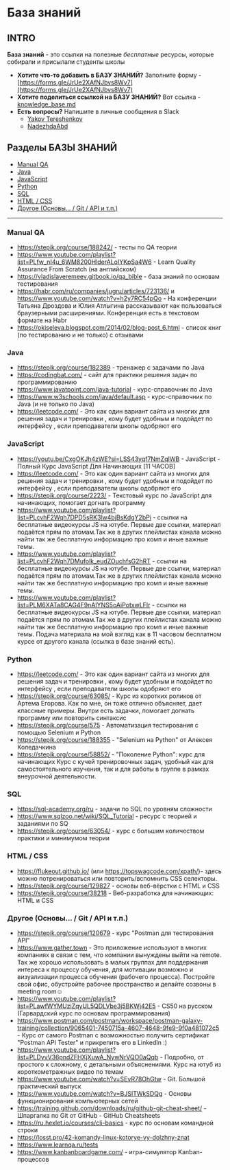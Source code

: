 # База знаний

## INTRO

**База знаний** - это ссылки на полезные _бесплатные_ ресурсы, которые собирали и присылали студенты школы

* **Хотите что-то добавить в БАЗУ ЗНАНИЙ?** Заполните форму - [https://forms.gle/JrUe2XAfNJbvs8Wv7](https://forms.gle/JrUe2XAfNJbvs8Wv7)
* **Хотите поделиться ссылкой на БАЗУ ЗНАНИЙ?** Вот ссылка - [knowledge_base.md](https://github.com/tereshenkov29/RedRoverSchool.Help/blob/main/knowledge_base.md)
* **Есть вопросы?** Напишите в личные сообщения в Slack
  * [Yakov Tereshenkov](https://redroverschool.slack.com/team/U05L4EHU2QK)
  * [NadezhdaAbd](https://redroverschool.slack.com/team/U05BXGBB1PA)

## Разделы БАЗЫ ЗНАНИЙ

* [Manual QA](#manual-qa)
* [Java](#java)
* [JavaScript](#javascript)
* [Python](#python)
* [SQL](#sql)
* [HTML / CSS](#html--css)
* [Другое (Основы... / Git / API и т.п.)](#другое-основы--git--api-и-тп)

---

### Manual QA

* https://stepik.org/course/188242/ - тесты по QA теории
* https://www.youtube.com/playlist?list=PLfw_nI4u_6WM8200HlderALoIYKpSa4W6 - Learn Quality Assurance From Scratch (на английском)
* https://vladislaveremeev.gitbook.io/qa_bible - база знаний по основам тестирования
* https://habr.com/ru/companies/jugru/articles/723136/ и https://www.youtube.com/watch?v=h2y7RC54pQo - На конференции Татьяна Дроздова и Юлия Атлыгина рассказывают как пользоваться браузерными расширениями. Конференция есть в текстовом формате на Habr
* https://okiseleva.blogspot.com/2014/02/blog-post_6.html - список книг (по тестированию и не только) с отзывами

### Java

* https://stepik.org/course/182389 - тренажер с задачами по Java
* https://codingbat.com/ - сайт для практики решения задач по программированию
* https://www.javatpoint.com/java-tutorial - курс-справочник по Java
* https://www.w3schools.com/java/default.asp - курс-справочник по Java (и не только по Java)
* https://leetcode.com/ - Это как один вариант сайта из многих для решения задач и тренировки , кому будет удобным и подойдет по интерфейсу , если преподаватели школы одобряют его 

### JavaScript

* https://youtu.be/CxgOKJh4zWE?si=LSS43yqf7NmZqIWB - JavaScript - Полный Курс JavaScript Для Начинающих [11 ЧАСОВ]
* https://leetcode.com/ - Это как один вариант сайта из многих для решения задач и тренировки , кому будет удобным и подойдет по интерфейсу , если преподаватели школы одобряют его 
* https://stepik.org/course/2223/ - Текстовый курс по JavaScript для начинающих, помогает догнать программу
* https://www.youtube.com/playlist?list=PLcvhF2Wqh7DPD5sRK3lw4bjBsKdgY2bPi - ссылки на бесплатные видеокурсы JS на ютубе. Первые две ссылки, материал подаётся прям по атомам.Так же в других плейлистах канала можно найти  так же бесплатную информацию про комп и иные важные темы.
* https://www.youtube.com/playlist?list=PLcvhF2Wqh7DMufolk_eudZOuchfsG2hRT - ссылки на бесплатные видеокурсы JS на ютубе. Первые две ссылки, материал подаётся прям по атомам.Так же в других плейлистах канала можно найти  так же бесплатную информацию про комп и иные важные темы.
* https://www.youtube.com/playlist?list=PLM6XATa8CAG4F9nAIYNS5oAiPotxwLFIr - ссылки на бесплатные видеокурсы JS на ютубе. Первые две ссылки, материал подаётся прям по атомам.Так же в других плейлистах канала можно найти  так же бесплатную информацию про комп и иные важные темы. Подача материала на мой взгляд как в 11 часовом бесплатном курсе от другого канала (ссылка в базе знаний есть).

### Python

* https://leetcode.com/ - Это как один вариант сайта из многих для решения задач и тренировки , кому будет удобным и подойдет по интерфейсу , если преподаватели школы одобряют его 
* https://stepik.org/course/63085/ - Курс из коротких роликов от Артема Егорова. Как по мне, он тоже отлично объясняет, дает классные примеры. Внутри есть задачки, помогает догнать программу или повторить синтаксис
* https://stepik.org/course/575 - Автоматизация тестирования с помощью Selenium и Python
* https://stepik.org/course/188355 - "Selenium на Python" от Алексея Коледачкина
* https://stepik.org/course/58852/ - "Поколение Python": курс для начинающих Курс с кучей тренировочных задач, удобный как для самостоятельного изучения, так и для работы в группе в рамках внеурочной деятельности. 

### SQL

* https://sql-academy.org/ru - задачи по SQL по уровням сложности
* https://www.sqlzoo.net/wiki/SQL_Tutorial - ресурс с теорией и заданиями по SQ
* https://stepik.org/course/63054/ - курс с большим количеством практики и минимумом теории

### HTML / CSS

* https://flukeout.github.io/ (или https://topswagcode.com/xpath/)- здесь можно потренироваться или повторить/вспомнить CSS селекторы. 
* https://stepik.org/course/129827 - основы веб-вёрстки с HTML и CSS
* https://stepik.org/course/38218 - Веб-разработка для начинающих: HTML и CSS

### Другое (Основы... / Git / API и т.п.)

* https://stepik.org/course/120679 - курс "Postman для тестирования API"
* https://www.gather.town - Это приложение используют в многих компаниях в связи с тем, что компании вынуждены выйти на remote. Так же хорошо использовать в малых группах для поддержания интереса к процессу обучения, для мотивации возможно и визуализации процесса обучения (рабочего процесса). Постройте свой офис, обустройте рабочее пространство и делайте созвоны в meeting room☺️
* https://www.youtube.com/playlist?list=PLawfWYMUziZqyUL5QDLVbe3j5BKWj42E5 - CS50 на русском (Гарвардский курс по основам программирования)
* https://www.postman.com/postman/workspace/postman-galaxy-training/collection/9065401-7450715a-4607-4648-9fe9-9f0a481072c5 - Курс от самого Postman с возможностью получить сертификат "Postman API Tester" и прикрепить его в LinkedIn :)
* https://www.youtube.com/playlist?list=PLDyvV36pndZFHXjXuwA_NywNrVQO0aQqb - Подробно, от простого к сложному, с детальными объяснениями. Курс на ютуб из короткометражных видео по темам
* https://www.youtube.com/watch?v=SEvR78OhGtw - Git. Большой практический выпуск
* https://www.youtube.com/watch?v=BJSITWkSDQg - Основы функционирования компьютерных сетей
* https://training.github.com/downloads/ru/github-git-cheat-sheet/ - Шпаргалка по Git от GitHub - GitHub Cheatsheets
* https://ru.hexlet.io/courses/cli-basics - курс по основам командной строки
* https://losst.pro/42-komandy-linux-kotorye-vy-dolzhny-znat
* https://www.learnqa.ru/tests
* https://www.kanbanboardgame.com/ - игра-симулятор Kanban-процессов
